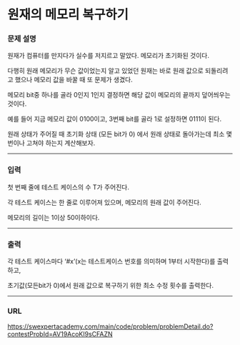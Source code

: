 # 원재의 메모리 복구하기

### 문제 설명

원재가 컴퓨터를 만지다가 실수를 저지르고 말았다. 메모리가 초기화된 것이다.

다행히 원래 메모리가 무슨 값이었는지 알고 있었던 원재는 바로 원래 값으로 되돌리려고 했으나 메모리 값을 바꿀 때 또 문제가 생겼다.

메모리 bit중 하나를 골라 0인지 1인지 결정하면 해당 값이 메모리의 끝까지 덮어씌우는 것이다.

예를 들어 지금 메모리 값이 0100이고, 3번째 bit를 골라 1로 설정하면 0111이 된다.

원래 상태가 주어질 때 초기화 상태 (모든 bit가 0) 에서 원래 상태로 돌아가는데 최소 몇 번이나 고쳐야 하는지 계산해보자.

-----------
### 입력

첫 번째 줄에 테스트 케이스의 수 T가 주어진다.

각 테스트 케이스는 한 줄로 이루어져 있으며, 메모리의 원래 값이 주어진다.

메모리의 길이는 1이상 50이하이다.

-----------
### 출력

각 테스트 케이스마다 ‘#x’(x는 테스트케이스 번호를 의미하며 1부터 시작한다)를 출력하고,

초기값(모든bit가 0)에서 원래 값으로 복구하기 위한 최소 수정 횟수를 출력한다.

-----------
### URL

https://swexpertacademy.com/main/code/problem/problemDetail.do?contestProbId=AV19AcoKI9sCFAZN
